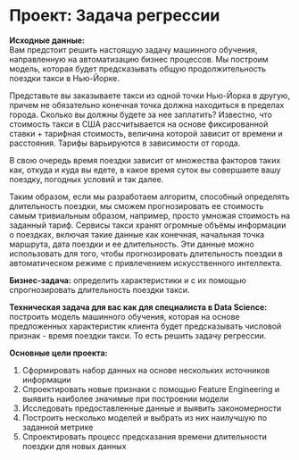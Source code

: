 # **Проект: Задача регрессии**

**Исходные данные:**<br>
Вам предстоит решить настоящую задачу машинного обучения, направленную на автоматизацию бизнес процессов. Мы построим модель, которая будет предсказывать общую продолжительность поездки такси в Нью-Йорке.

Представьте вы заказываете такси из одной точки Нью-Йорка в другую, причем не обязательно конечная точка должна находиться в пределах города. Сколько вы должны будете за нее заплатить? Известно, что стоимость такси в США  рассчитывается на основе фиксированной ставки + тарифная стоимость, величина которой зависит от времени и расстояния. Тарифы варьируются в зависимости от города.

В свою очередь время поездки зависит от множества факторов таких как, откуда и куда вы едете, в какое время суток вы совершаете вашу поездку, погодных условий и так далее.

Таким образом, если мы разработаем алгоритм, способный определять длительность поездки, мы сможем прогнозировать ее стоимость самым тривиальным образом, например, просто умножая стоимость на заданный тариф.
Сервисы такси хранят огромные объёмы информации о поездках, включая такие данные как конечная, начальная точка маршрута, дата поездки и ее длительность. Эти данные можно использовать для того, чтобы прогнозировать длительность поездки в автоматическом режиме с привлечением искусственного интеллекта.

**Бизнес-задача:** определить характеристики и с их помощью спрогнозировать длительность поездки такси.

**Техническая задача для вас как для специалиста в Data Science:** построить модель машинного обучения, которая на основе предложенных характеристик клиента будет предсказывать числовой признак - время поездки такси. То есть решить задачу регрессии.

**Основные цели проекта:**
1. Сформировать набор данных на основе нескольких источников информации
2. Спроектировать новые признаки с помощью Feature Engineering и выявить наиболее значимые при построении модели
3. Исследовать предоставленные данные и выявить закономерности
4. Построить несколько моделей и выбрать из них наилучшую по заданной метрике
5. Спроектировать процесс предсказания времени длительности поездки для новых данных
